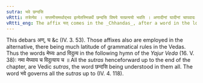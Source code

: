 ```yaml
---
sutra: भवे छन्दसि
vRtti: तत्रेत्येव । सप्तमीसमर्थाद्भव इत्येतस्मिन्नर्थे छन्दसि विषये यत्प्रत्ययो भवति । अणादीनां घादीनां चापवादः ॥
vRtti_eng: The affix यत् comes in the _Chhandas_, after a word in the locative case in construction, in the sense of \"what stays there.'
---
```

This debars अण्, घ &c (IV. 3. 53). Those affixes also are employed in the alternative, there being much latitude of grammatical rules in the Vedas. Thus the words मेघ्यः and विदुत्य in the following hymn of the _Yajur_ _Veda_ (16. V. 38): नमा मेघ्याय च विदुत्याय च ॥ All the _sutras_ henceforward up to the end of the chapter, are Vedic _sutras_, the word छन्दसि being understood in them all. The word भवे governs all the _sutras_ up to (IV. 4. 118).
